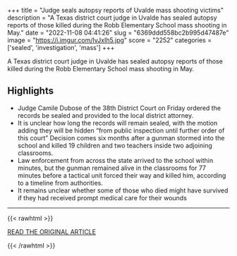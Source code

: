 +++
title = "Judge seals autopsy reports of Uvalde mass shooting victims"
description = "A Texas district court judge in Uvalde has sealed autopsy reports of those killed during the Robb Elementary School mass shooting in May."
date = "2022-11-08 04:41:26"
slug = "6369ddd558bc2b995d47487e"
image = "https://i.imgur.com/IvJxIh5.jpg"
score = "2252"
categories = ['sealed', 'investigation', 'mass']
+++

A Texas district court judge in Uvalde has sealed autopsy reports of those killed during the Robb Elementary School mass shooting in May.

## Highlights

- Judge Camile Dubose of the 38th District Court on Friday ordered the records be sealed and provided to the local district attorney.
- It is unclear how long the records will remain sealed, with the motion adding they will be hidden “from public inspection until further order of this court” Decision comes six months after a gunman stormed into the school and killed 19 children and two teachers inside two adjoining classrooms.
- Law enforcement from across the state arrived to the school within minutes, but the gunman remained alive in the classrooms for 77 minutes before a tactical unit forced their way and killed him, according to a timeline from authorities.
- It remains unclear whether some of those who died might have survived if they had received prompt medical care for their wounds

---

{{< rawhtml >}}
  <p class="article-category">
    <a target="_blank" href="https://www.cnn.com/2022/11/07/us/uvalde-autopsy-reports/index.html">READ THE ORIGINAL ARTICLE</a>
  </p>
{{< /rawhtml >}}

